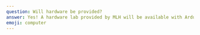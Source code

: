 ```yaml
---
question: Will hardware be provided?
answer: Yes! A hardware lab provided by MLH will be available with Arduinos, Oculus Rifts, Amazon Echoes, and more! A list will be released with more details really soon.
emoji: computer
---
```

